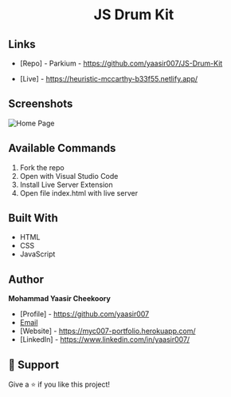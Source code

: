 <h1 align="center">JS Drum Kit</h1>

## Links

- [Repo] - Parkium - https://github.com/yaasir007/JS-Drum-Kit

- [Live] - https://heuristic-mccarthy-b33f55.netlify.app/

## Screenshots

![Home Page](/screenshots/homepage.png "Home Page")

## Available Commands
1. Fork the repo<br>
2. Open with Visual Studio Code<br>
3. Install Live Server Extension<br>
4. Open file index.html with live server<br>
	
## Built With
- HTML
- CSS
- JavaScript

## Author
**Mohammad Yaasir Cheekoory**

- [Profile] - https://github.com/yaasir007
- [Email](mailto:yaasir1997@gmail.com?subject=Hi "Hi!")
- [Website] - https://myc007-portfolio.herokuapp.com/
- [LinkedIn] - https://www.linkedin.com/in/yaasir007/


## 🤝 Support
Give a ⭐️ if you like this project!
